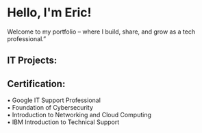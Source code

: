 # Hello, I'm Eric!
Welcome to my portfolio – where I build, share, and grow as a tech professional.”

## IT Projects:


## Certification:
• Google IT Support Professional                                                                                                                                                         
• Foundation of Cybersecurity                                                                                                                                                            
• Introduction to Networking and Cloud Computing                                                                                                                              
• IBM Introduction to Technical Support    

